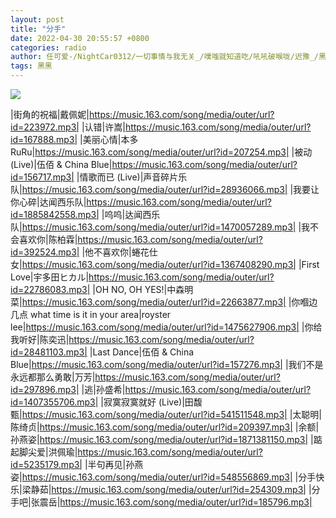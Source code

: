 ```yaml
---
layout: post
title: "分手"
date: 2022-04-30 20:55:57 +0800
categories: radio
author: 任可爱-/NightCar0312/一切事情与我无关_/噗嗤就知道吃/吼吼破喉咙/迟豫_/黑黑黑矮星-
tags: 黑黑
---
```

![]({{site.baseurl}}/images/cover_20220430.jpg)

|街角的祝福|戴佩妮|https://music.163.com/song/media/outer/url?id=223972.mp3|
|认错|许嵩|https://music.163.com/song/media/outer/url?id=167888.mp3|
|美丽心情|本多RuRu|https://music.163.com/song/media/outer/url?id=207254.mp3|
|被动(Live)|伍佰 & China Blue|https://music.163.com/song/media/outer/url?id=156717.mp3|
|情歌而已 (Live)|声音碎片乐队|https://music.163.com/song/media/outer/url?id=28936066.mp3|
|我要让你心碎|达闻西乐队|https://music.163.com/song/media/outer/url?id=1885842558.mp3|
|呜呜|达闻西乐队|https://music.163.com/song/media/outer/url?id=1470057289.mp3|
|我不会喜欢你|陈柏霖|https://music.163.com/song/media/outer/url?id=392524.mp3|
|他不喜欢你|蜷花仕女|https://music.163.com/song/media/outer/url?id=1367408290.mp3|
|First Love|宇多田ヒカル|https://music.163.com/song/media/outer/url?id=22786083.mp3|
|OH NO, OH YES!|中森明菜|https://music.163.com/song/media/outer/url?id=22663877.mp3|
|你嗰边几点 what time is it in your area|royster lee|https://music.163.com/song/media/outer/url?id=1475627906.mp3|
|你给我听好|陈奕迅|https://music.163.com/song/media/outer/url?id=28481103.mp3|
|Last Dance|伍佰 & China Blue|https://music.163.com/song/media/outer/url?id=157276.mp3|
|我们不是永远都那么勇敢|万芳|https://music.163.com/song/media/outer/url?id=297896.mp3|
|逃|孙盛希|https://music.163.com/song/media/outer/url?id=1407355706.mp3|
|寂寞寂寞就好 (Live)|田馥甄|https://music.163.com/song/media/outer/url?id=541511548.mp3|
|太聪明|陈绮贞|https://music.163.com/song/media/outer/url?id=209397.mp3|
|余额|孙燕姿|https://music.163.com/song/media/outer/url?id=1871381150.mp3|
|踮起脚尖爱|洪佩瑜|https://music.163.com/song/media/outer/url?id=5235179.mp3|
|半句再见|孙燕姿|https://music.163.com/song/media/outer/url?id=548556869.mp3|
|分手快乐|梁静茹|https://music.163.com/song/media/outer/url?id=254309.mp3|
|分手吧|张震岳|https://music.163.com/song/media/outer/url?id=185796.mp3|

